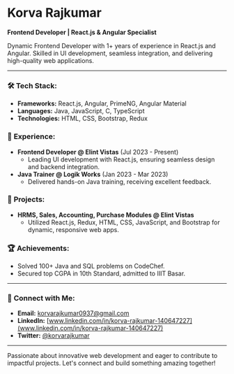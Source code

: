 # Korva Rajkumar

**Frontend Developer | React.js & Angular Specialist**

Dynamic Frontend Developer with 1+ years of experience in React.js and Angular. Skilled in UI development, seamless integration, and delivering high-quality web applications.

---

### 🛠️ **Tech Stack:**
- **Frameworks:** React.js, Angular, PrimeNG, Angular Material
- **Languages:** Java, JavaScript, C, TypeScript
- **Technologies:** HTML, CSS, Bootstrap, Redux

### 🌟 **Experience:**
- **Frontend Developer @ Elint Vistas** (Jul 2023 - Present)
  - Leading UI development with React.js, ensuring seamless design and backend integration.
- **Java Trainer @ Logik Works** (Jan 2023 - Mar 2023)
  - Delivered hands-on Java training, receiving excellent feedback.

### 🚀 **Projects:**
- **HRMS, Sales, Accounting, Purchase Modules @ Elint Vistas**
  - Utilized React.js, Redux, HTML, CSS, JavaScript, and Bootstrap for dynamic, responsive web apps.

### 🏆 **Achievements:**
- Solved 100+ Java and SQL problems on CodeChef.
- Secured top CGPA in 10th Standard, admitted to IIIT Basar.

---

### 🔗 **Connect with Me:**
- **Email:** [korvarajkumar0937@gmail.com](mailto:korvarajkumar0937@gmail.com)
- **LinkedIn:** [www.linkedin.com/in/korva-rajkumar-140647227](www.linkedin.com/in/korva-rajkumar-140647227)
- **Twitter:** [@korvarajkumar](https://twitter.com/korvarajkumar)

---

Passionate about innovative web development and eager to contribute to impactful projects. Let's connect and build something amazing together!

